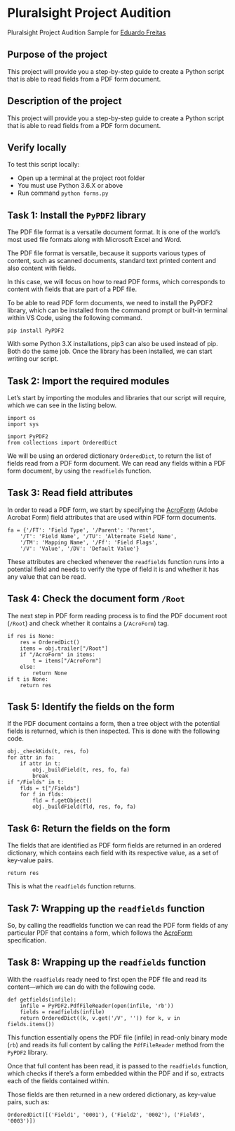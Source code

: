 # Pluralsight Project Audition
Pluralsight Project Audition Sample for [Eduardo Freitas](https://edfreitas.me)

## Purpose of the project
This project will provide you a step-by-step guide to create a Python script that is able to read fields from a PDF form document.

## Description of the project
This project will provide you a step-by-step guide to create a Python script that is able to read fields from a PDF form document.

## Verify locally
To test this script locally:
* Open up a terminal at the project root folder
* You must use Python 3.6.X or above
* Run command `python forms.py`

## Task 1: Install the `PyPDF2` library
The PDF file format is a versatile document format. It is one of the world’s most used file formats along with Microsoft Excel and Word. 

The PDF file format is versatile, because it supports various types of content, such as scanned documents, standard text printed content and also content with fields.

In this case, we will focus on how to read PDF forms, which corresponds to content with fields that are part of a PDF file.

To be able to read PDF form documents, we need to install the PyPDF2 library, which can be installed from the command prompt or built-in terminal within VS Code, using the following command.

```
pip install PyPDF2
```

With some Python 3.X installations, pip3 can also be used instead of pip. Both do the same job. Once the library has been installed, we can start writing our script.

## Task 2: Import the required modules
Let’s start by importing the modules and libraries that our script will require, which we can see in the listing below.

```
import os
import sys

import PyPDF2
from collections import OrderedDict
```

We will be using an ordered dictionary `OrderedDict`, to return the list of fields read from a PDF form document. We can read any fields within a PDF form document, by using the `readfields` function.


## Task 3: Read field attributes
In order to read a PDF form, we start by specifying the [AcroForm](https://www.smartdoctech.com/pdf/FormsAPIReference.pdf) (Adobe Acrobat Form) field attributes that are used within PDF form documents.

```
fa = {'/FT': 'Field Type', '/Parent': 'Parent', 
    '/T': 'Field Name', '/TU': 'Alternate Field Name',
    '/TM': 'Mapping Name', '/Ff': 'Field Flags', 
    '/V': 'Value', '/DV': 'Default Value'}
```

These attributes are checked whenever the `readfields` function runs into a potential field and needs to verify the type of field it is and whether it has any value that can be read.

## Task 4: Check the document form `/Root`
The next step in PDF form reading process is to find the PDF document root (`/Root`) and check whether it contains a (`/AcroForm`) tag.

```
if res is None:
    res = OrderedDict()
    items = obj.trailer["/Root"]
    if "/AcroForm" in items:
        t = items["/AcroForm"]
    else:
        return None
if t is None:
    return res
```

## Task 5: Identify the fields on the form

If the PDF document contains a form, then a tree object with the potential fields is returned, which is then inspected. This is done with the following code.

```
obj._checkKids(t, res, fo)
for attr in fa:
    if attr in t:
        obj._buildField(t, res, fo, fa)
        break
if "/Fields" in t:
    flds = t["/Fields"]
    for f in flds:
        fld = f.getObject()
        obj._buildField(fld, res, fo, fa)
```

## Task 6: Return the fields on the form
The fields that are identified as PDF form fields are returned in an ordered dictionary, which contains each field with its respective value, as a set of key-value pairs. 

```
return res
```

This is what the `readfields` function returns.

## Task 7: Wrapping up the `readfields` function 

So, by calling the readfields function we can read the PDF form fields of any particular PDF that contains a form, which follows the [AcroForm](https://www.smartdoctech.com/pdf/FormsAPIReference.pdf) specification.

## Task 8: Wrapping up the `readfields` function
With the `readfields` ready need to first open the PDF file and read its content—which we can do with the following code.

```
def getfields(infile):
    infile = PyPDF2.PdfFileReader(open(infile, 'rb'))
    fields = readfields(infile)
    return OrderedDict((k, v.get('/V', '')) for k, v in fields.items())
```

This function essentially opens the PDF file (infile) in read-only binary mode (`rb`) and reads its full content by calling the `PdfFileReader` method from the `PyPDF2` library.

Once that full content has been read, it is passed to the `readfields` function, which checks if there’s a form embedded within the PDF and if so, extracts each of the fields contained within. 

Those fields are then returned in a new ordered dictionary, as key-value pairs, such as:

```
OrderedDict([('Field1', '0001'), ('Field2', '0002'), ('Field3', '0003')])
```
